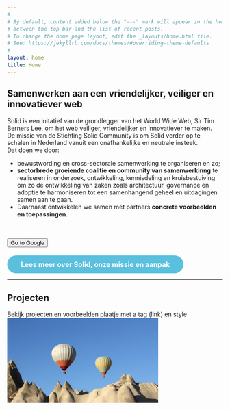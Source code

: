 ```yaml
---
#
# By default, content added below the "---" mark will appear in the home page
# between the top bar and the list of recent posts.
# To change the home page layout, edit the _layouts/home.html file.
# See: https://jekyllrb.com/docs/themes/#overriding-theme-defaults
#
layout: home
title: Home
---
```


## Samenwerken aan een vriendelijker, veiliger en innovatiever web
Solid is een initatief van de grondlegger van het World Wide Web, Sir Tim Berners Lee, om het web veiliger, vriendelijker en innovatiever te maken. <br>
De missie van de Stichting Solid Community is om Solid verder op te schalen in Nederland vanuit een onafhankelijke en neutrale insteek.<br>
Dat doen we door: 

* bewustwording en cross-sectorale samenwerking te organiseren en zo;<br> 
* **sectorbrede groeiende coalitie en community van samenwerkinng** te realiseren in onderzoek, ontwikkeling, kennisdeling en kruisbestuiving om zo de ontwikkeling van zaken zoals architectuur, governance en adoptie te harmoniseren tot een samenhangend geheel en uitdagingen samen aan te gaan. <br> 
* Daarnaast ontwikkelen we samen met partners **concrete voorbeelden en toepassingen**.
 <br> 
<br>
<form action="https://google.com">
    <input type="submit" value="Go to Google" id="nameform"/>
</form>


<button type="submit" form="nameform" value="Submit" class="btn btn-info" style="-webkit-box-sizing: border-box;-moz-box-sizing: border-box;box-sizing: border-box;margin: 0;font: inherit;color: white;overflow: visible;text-transform: none;-webkit-appearance: button;cursor: pointer;font-family: inherit;font-size: 16px;line-height: 1.42857143;display: inline-block;padding: 10px 32px;margin-bottom: 0;font-weight: bold;text-align: center;white-space: nowrap;vertical-align: middle;-ms-touch-action: manipulation;touch-action: manipulation;-webkit-user-select: none;-moz-user-select: none;-ms-user-select: none;user-select: none;background-image: none;border: 1px solid transparent;border-radius: 30px;background-color: #5bc0de;border-color: #46b8da;border-width: 0;margin-top: 5px; margin-left: 0px ;width: auto;">Lees meer over Solid, onze missie en aanpak</button>

---


## Projecten
Bekijk projecten en voorbeelden
plaatje met a tag (link) en style <br>
<a href="https://decentraldesignstudio.github.io/projecten.html"><img src="img/plaatje.jpg" style="width:70%;"></a>



